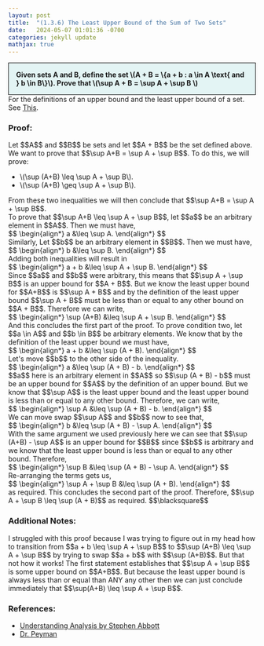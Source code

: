 ```yaml
---
layout: post
title:  "(1.3.6) The Least Upper Bound of the Sum of Two Sets"
date:   2024-05-07 01:01:36 -0700
categories: jekyll update
mathjax: true
---
```

<div style="background-color: #E3F4F4; padding: 15px 15px 15px 15px; border:1px solid black;">
  <b>Given sets A and B, define the set \(A + B = \{a + b : a \in A \text{ and } b \in B\}\). Prove that \(\sup A + B = \sup A + \sup B \)</b>
</div>
For the definitions of an upper bound and the least upper bound of a set. See <a href="https://strncat.github.io/jekyll/update/2024/05/03/analysis-set-bounded.html">This</a>.
<br>
<h3>Proof:</h3>
Let $$A$$ and $$B$$ be sets and let $$A + B$$ be the set defined above. We want to prove that $$\sup A+B = \sup A + \sup B$$. To do this, we will prove:
<ul> 
	<li>\(\sup (A+B) \leq \sup A + \sup B\).</li> 
	<li>\(\sup (A+B) \geq \sup A + \sup B\).</li>
</ul>
From these two inequalities we will then conclude that $$\sup A+B = \sup A + \sup B$$.
<br>
To prove that $$\sup A+B \leq \sup A + \sup B$$, let $$a$$ be an arbitrary element in $$A$$. Then we must have,
<div>
$$
\begin{align*}
a &\leq \sup A.
\end{align*}
$$
</div>
Similarly, Let $$b$$ be an arbitrary element in $$B$$. Then we must have,
<div>
$$
\begin{align*}
b &\leq \sup B.
\end{align*}
$$
</div>
Adding both inequalities will result in 
<div>
$$
\begin{align*}
a + b &\leq \sup A + \sup B.
\end{align*}
$$
</div>
Since $$a$$ and $$b$$ were arbitrary, this means that $$\sup A + \sup B$$ is an upper bound for $$A + B$$. But we know the least upper bound for $$A+B$$ is $$\sup A + B$$ and by the definition of the least upper bound $$\sup A + B$$ must be less than or equal to any other bound on $$A + B$$. Therefore we can write,
<div>
$$
\begin{align*}
\sup (A+B) &\leq \sup A + \sup B.
\end{align*}
$$
</div>
And this concludes the first part of the proof. To prove condition two, let $$a \in A$$ and $$b \in B$$ be arbitrary elements. We know that by the definition of the least upper bound we must have,
<div>
$$
\begin{align*}
a + b &\leq \sup (A + B).
\end{align*}
$$
</div>
Let's move $$b$$ to the other side of the inequality.
<div>
$$
\begin{align*}
a &\leq \sup (A + B) - b.
\end{align*}
$$
</div>
$$a$$ here is an arbitrary element in $$A$$ so $$\sup (A + B) - b$$ must be an upper bound for $$A$$ by the definition of an upper bound. But we know that $$\sup A$$ is the least upper bound and the least upper bound is less than or equal to any other bound. Therefore, we can write,
<div>
$$
\begin{align*}
\sup A &\leq \sup (A + B) - b.
\end{align*}
$$
</div>
We can move swap $$\sup A$$ and $$b$$ now to see that,
<div>
$$
\begin{align*}
b &\leq \sup (A + B) - \sup A.
\end{align*}
$$
</div>
With the same argument we used previously here we can see that $$\sup (A+B) - \sup A$$ is an upper bound for $$B$$ since $$b$$ is arbitrary and we know that the least upper bound is less than or equal to any other bound. Therefore,
<div>
$$
\begin{align*}
\sup B &\leq \sup (A + B) - \sup A.
\end{align*}
$$
</div>
Re-arranging the terms gets us,
<div>
$$
\begin{align*}
\sup A + \sup B &\leq \sup (A + B).
\end{align*}
$$
</div>
as required. This concludes the second part of the proof. Therefore, $$\sup A + \sup B \leq \sup (A + B)$$ as required.
$$\blacksquare$$
<br>
<!------------------------------------------------------------------------------------>
<h3>Additional Notes:</h3>
I struggled with this proof because I was trying to figure out in my head how to transition from $$a + b \leq \sup A + \sup B$$ to $$\sup (A+B) \leq \sup A + \sup B$$ by trying to swap $$a + b$$ with $$\sup (A+B)$$. But that not how it works! The first statement establishes that $$\sup A + \sup B$$ is some upper bound on $$A+B$$. But because the least upper bound is always less than or equal than ANY any other then we can just conclude immediately that $$\sup(A+B) \leq \sup A + \sup B$$. 
<!------------------------------------------------------------------------------------>
<h3>References:</h3>
<ul>
<li><a href="https://www.amazon.com/Understanding-Analysis-Undergraduate-Texts-Mathematics/dp/1493927116">Understanding Analysis by Stephen Abbott</a></li>
<li><a href="https://www.youtube.com/watch?v=1AK4c0rkcV0">Dr. Peyman</a></li>
</ul>













